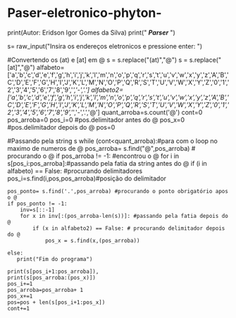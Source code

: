 Paser-eletronico-phyton-
========================





print(Autor: Eridson Igor Gomes da Silva)
print("             *******Parser*******              ")

s= raw_input("Insira os endereços eletronicos e pressione enter: ")

#Convertendo os (at) e [at] em @
s = s.replace("(at)","@")
s = s.replace("[at]","@")
alfabeto=['a','b','c','d','e','f','g','h','i','j','k','l','m','n','o','p','q','r','s','t','u','v','w','x','y','z','A','B','C','D','E','F','G','H','I','J','K','L','M','N','O','P','Q','R','S','T','U','V','W','X','Y','Z','0','1','2','3','4','5','6','7','8','9','_','-','.']
alfabeto2=['a','b','c','d','e','f','g','h','i','j','k','l','m','n','o','p','q','r','s','t','u','v','w','x','y','z','A','B','C','D','E','F','G','H','I','J','K','L','M','N','O','P','Q','R','S','T','U','V','W','X','Y','Z','0','1','2','3','4','5','6','7','8','9','_','-','.','@']
quant_arroba=s.count('@')
cont=0
pos_arroba=0
pos_i=0 #pos.delimitador antes do @
pos_x=0 #pos.delimitador depois do @
pos=0

#Passando pela string s
while (cont<quant_arroba):#para com o loop no maximo de numeros de @
    pos_arroba= s.find("@",pos_arroba) # procurando o @
    if pos_arroba != -1: #encontrou o @
        for i in s[pos_i:pos_arroba]:#passando pela fatia da string antes do @
            if (i in alfabeto) == False: #procurando delimitadores
                pos_i=s.find(i,pos,pos_arroba)#posição do delimitador  

    pos_ponto= s.find('.',pos_arroba) #procurando o ponto obrigatório apos o @
    if pos_ponto != -1:
        inv=s[::-1]
        for x in inv[:(pos_arroba-len(s))]: #passando pela fatia depois do @
            if (x in alfabeto2) == False: # procurando delimitador depois do @
                pos_x = s.find(x,(pos_arroba))
                
    else:
       print("Fim do programa")
        
    print(s[pos_i+1:pos_arroba]),
    print(s[pos_arroba:(pos_x)])
    pos_i+=1
    pos_arroba=pos_arroba+ 1 
    pos_x+=1
    pos=pos + len(s[pos_i+1:pos_x])
    cont+=1
